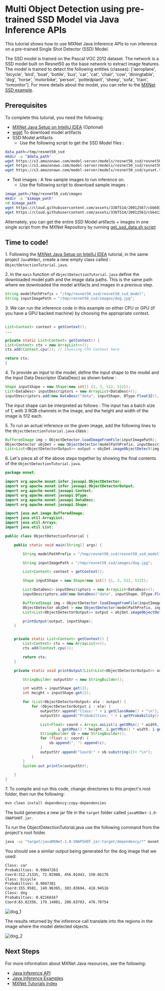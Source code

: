 # Multi Object Detection using pre-trained SSD Model via Java Inference APIs

This tutorial shows how to use MXNet Java Inference APIs to run inference on a pre-trained Single Shot Detector (SSD) Model.

The SSD model is trained on the Pascal VOC 2012 dataset. The network is a SSD model built on Resnet50 as the base network to extract image features. The model is trained to detect the following entities (classes): ['aeroplane', 'bicycle', 'bird', 'boat', 'bottle', 'bus', 'car', 'cat', 'chair', 'cow', 'diningtable', 'dog', 'horse', 'motorbike', 'person', 'pottedplant', 'sheep', 'sofa', 'train', 'tvmonitor']. For more details about the model, you can refer to the [MXNet SSD example](https://github.com/apache/incubator-mxnet/tree/master/example/ssd).

## Prerequisites

To complete this tutorial, you need the following:
* [MXNet Java Setup on IntelliJ IDEA](/java/mxnet_java_on_intellij.html) (Optional)
* [wget](https://www.gnu.org/software/wget/) To download model artifacts 
* SSD Model artifacts
    * Use the following script to get the SSD Model files : 
```bash
data_path=/tmp/resnet50_ssd
mkdir -p "$data_path"
wget https://s3.amazonaws.com/model-server/models/resnet50_ssd/resnet50_ssd_model-symbol.json -P $data_path
wget https://s3.amazonaws.com/model-server/models/resnet50_ssd/resnet50_ssd_model-0000.params -P $data_path
wget https://s3.amazonaws.com/model-server/models/resnet50_ssd/synset.txt -P $data_path
```
* Test images  : A few sample images to run inference on.
    * Use the following script to download sample images : 
```bash
image_path=/tmp/resnet50_ssd/images
mkdir -p "$image_path"
cd $image_path
wget https://cloud.githubusercontent.com/assets/3307514/20012567/cbb60336-a27d-11e6-93ff-cbc3f09f5c9e.jpg -O dog.jpg
wget https://cloud.githubusercontent.com/assets/3307514/20012563/cbb41382-a27d-11e6-92a9-18dab4fd1ad3.jpg -O person.jpg
```

Alternately, you can get the entire SSD Model artifacts + images in one single script from the MXNet Repository by running [get_ssd_data.sh script](https://github.com/apache/incubator-mxnet/blob/master/scala-package/examples/scripts/infer/objectdetector/get_ssd_data.sh)  
     
## Time to code! 
1\. Following the [MXNet Java Setup on IntelliJ IDEA](/java/mxnet_java_on_intellij.html) tutorial, in the same project `JavaMXNet`, create a new empty class called : `ObjectDetectionTutorial.java`.

2\. In the `main` function of `ObjectDetectionTutorial.java` define the downloaded model path and the image data paths. This is the same path where we downloaded the model artifacts and images in a previous step.

```java
String modelPathPrefix = "/tmp/resnet50_ssd/resnet50_ssd_model";
String inputImagePath = "/tmp/resnet50_ssd/images/dog.jpg";
```

3\. We can run the inference code in this example on either CPU or GPU (if you have a GPU backed machine) by choosing the appropriate context.
    
```java
        
List<Context> context = getContext();
...

private static List<Context> getContext() {
List<Context> ctx = new ArrayList<>();
ctx.add(Context.cpu()); // Choosing CPU Context here

return ctx;
}
```

4\. To provide an input to the model, define the input shape to the model and the Input Data Descriptor (DataDesc) as shown below :

```java
Shape inputShape = new Shape(new int[] {1, 3, 512, 512});
List<DataDesc> inputDescriptors = new ArrayList<DataDesc>();
inputDescriptors.add(new DataDesc("data", inputShape, DType.Float32(), "NCHW"));
```

The input shape can be interpreted as follows : The input has a batch size of 1, with 3 RGB channels in the image, and the height and width of the image is 512 each.

5\. To run an actual inference on the given image, add the following lines to the `ObjectDetectionTutorial.java` class :

```java
BufferedImage img = ObjectDetector.loadImageFromFile(inputImagePath);
ObjectDetector objDet = new ObjectDetector(modelPathPrefix, inputDescriptors, context, 0);
List<List<ObjectDetectorOutput>> output = objDet.imageObjectDetect(img, 3); // Top 3 objects detected will be returned
```

6\. Let's piece all of the above steps together by showing the final contents of the `ObjectDetectionTutorial.java`.

```java
package mxnet;

import org.apache.mxnet.infer.javaapi.ObjectDetector;
import org.apache.mxnet.infer.javaapi.ObjectDetectorOutput;
import org.apache.mxnet.javaapi.Context;
import org.apache.mxnet.javaapi.DType;
import org.apache.mxnet.javaapi.DataDesc;
import org.apache.mxnet.javaapi.Shape;

import java.awt.image.BufferedImage;
import java.util.ArrayList;
import java.util.Arrays;
import java.util.List;

public class ObjectDetectionTutorial {

    public static void main(String[] args) {

        String modelPathPrefix = "/tmp/resnet50_ssd/resnet50_ssd_model";

        String inputImagePath = "/tmp/resnet50_ssd/images/dog.jpg";

        List<Context> context = getContext();

        Shape inputShape = new Shape(new int[] {1, 3, 512, 512});

        List<DataDesc> inputDescriptors = new ArrayList<DataDesc>();
        inputDescriptors.add(new DataDesc("data", inputShape, DType.Float32(), "NCHW"));

        BufferedImage img = ObjectDetector.loadImageFromFile(inputImagePath);
        ObjectDetector objDet = new ObjectDetector(modelPathPrefix, inputDescriptors, context, 0);
        List<List<ObjectDetectorOutput>> output = objDet.imageObjectDetect(img, 3);

        printOutput(output, inputShape);
    }


    private static List<Context> getContext() {
        List<Context> ctx = new ArrayList<>();
        ctx.add(Context.cpu());

        return ctx;
    }

    private static void printOutput(List<List<ObjectDetectorOutput>> output, Shape inputShape) {

        StringBuilder outputStr = new StringBuilder();

        int width = inputShape.get(3);
        int height = inputShape.get(2);

        for (List<ObjectDetectorOutput> ele : output) {
            for (ObjectDetectorOutput i : ele) {
                outputStr.append("Class: " + i.getClassName() + "\n");
                outputStr.append("Probabilties: " + i.getProbability() + "\n");

                List<Float> coord = Arrays.asList(i.getXMin() * width,
                        i.getXMax() * height, i.getYMin() * width, i.getYMax() * height);
                StringBuilder sb = new StringBuilder();
                for (float c: coord) {
                    sb.append(", ").append(c);
                }
                outputStr.append("Coord:" + sb.substring(2)+ "\n");
            }
        }
        System.out.println(outputStr);

    }
}
```

7\. To compile and run this code, change directories to this project's root folder, then run the following:
```bash
mvn clean install dependency:copy-dependencies
```

The build generates a new jar file in the `target` folder called `javaMXNet-1.0-SNAPSHOT.jar`.

To run the ObjectDetectionTutorial.java use the following command from the project's root folder.
```bash
java -cp "target/javaMXNet-1.0-SNAPSHOT.jar:target/dependency/*" mxnet.ObjectDetectionTutorial
```
    
You should see a similar output being generated for the dog image that we used:
```bash
Class: car
Probabilties: 0.99847263
Coord:312.21335, 72.02908, 456.01443, 150.66176
Class: bicycle
Probabilties: 0.9047381
Coord:155.9581, 149.96365, 383.83694, 418.94516
Class: dog
Probabilties: 0.82268167
Coord:83.82356, 179.14001, 206.63783, 476.78754
```
     
![dog_1](https://cloud.githubusercontent.com/assets/3307514/20012567/cbb60336-a27d-11e6-93ff-cbc3f09f5c9e.jpg)
    
The results returned by the inference call translate into the regions in the image where the model detected objects.
     
![dog_2](https://cloud.githubusercontent.com/assets/3307514/19171063/91ec2792-8be0-11e6-983c-773bd6868fa8.png)

## Next Steps
For more information about MXNet Java resources, see the following:

* [Java Inference API](/api/java/index.html)
* [Java Inference Examples](https://github.com/apache/incubator-mxnet/tree/master/scala-package/examples/src/main/java/org/apache/mxnetexamples/javaapi/infer)
* [MXNet Tutorials Index](/tutorials/index.html)
